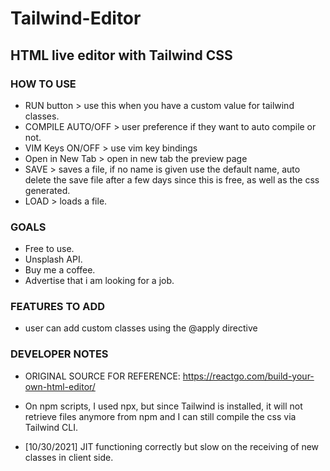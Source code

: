 # Tailwind-Editor
## HTML live editor with Tailwind CSS

### HOW TO USE
- RUN button > use this when you have a custom value for tailwind classes.
- COMPILE AUTO/OFF > user preference if they want to auto compile or not.
- VIM Keys ON/OFF > use vim key bindings
- Open in New Tab > open in new tab the preview page
- SAVE > saves a file, if no name is given use the default name, auto delete the save file after a few days since this is free, as well as the css generated. 
- LOAD > loads a file.

### GOALS
- Free to use.
- Unsplash API.
- Buy me a coffee.
- Advertise that i am looking for a job.

### FEATURES TO ADD
- user can add custom classes using the @apply directive

### DEVELOPER NOTES
- ORIGINAL SOURCE FOR REFERENCE: https://reactgo.com/build-your-own-html-editor/

- On npm scripts, I used npx, but since Tailwind is installed, it will not retrieve files anymore from npm and I can still compile the css via Tailwind CLI.

- [10/30/2021] JIT functioning correctly but slow on the receiving of new classes in client side.